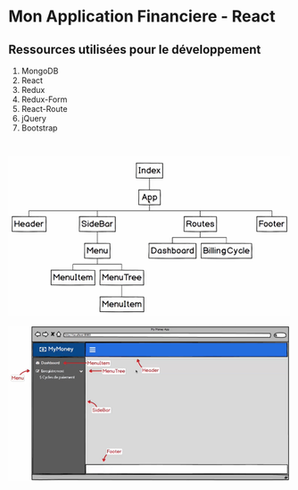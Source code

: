 # Mon Application Financiere - React

## Ressources utilisées pour le développement

1. MongoDB
2. React
3. Redux
4. Redux-Form
5. React-Route
6. jQuery
7. Bootstrap

#

![structureInitiale](./img/structureInitiale.png?raw=true)

![sketch](./img/sketch.png)

